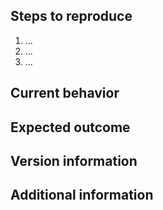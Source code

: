 ## Steps to reproduce

 1. ...
 2. ...
 3. ...

<!--
  You should try and reproduce with the demos applications available
  under the `demos` directory, or the test programs in the `tests` directory.
  Alternatively, please attach a *small and self-contained* example that
  exhibits the issue.
-->

## Current behavior
<!--
  Please describe the current behaviour
-->

## Expected outcome
<!--
  Please describe the expected outcome
-->

## Version information
<!--
 - Which version of GTK you are using
 - What operating system and version
  - For Linux, which distribution
 - If you built GTK yourself, the list of options used to configure the build
-->

## Additional information
<!--
 - Screenshots or screen recordings are useful for visual errors
 - Please report any warning or message printed on the terminal
-->
